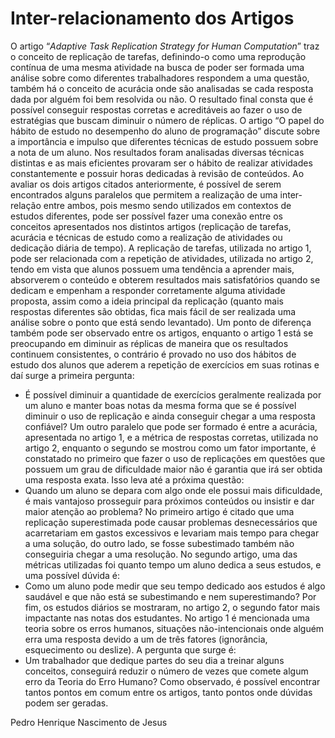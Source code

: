# Inter-relacionamento dos Artigos
O artigo “*Adaptive Task Replication Strategy for Human Computation*” traz o conceito de replicação de tarefas, definindo-o como uma reprodução contínua de uma mesma atividade na busca de poder ser formada uma análise sobre como diferentes trabalhadores respondem a uma questão, também há o conceito de acurácia onde são analisadas se cada resposta dada por alguém foi bem resolvida ou não.  O resultado final consta que é possível conseguir respostas corretas e acreditáveis ao fazer o uso de estratégias que buscam diminuir o número de réplicas. O artigo “O papel do hábito de estudo no desempenho do aluno de programação” discute sobre a importância e impulso que diferentes técnicas de estudo possuem sobre a nota de um aluno. Nos resultados foram analisadas diversas técnicas distintas e as mais eficientes provaram ser o hábito de realizar atividades constantemente e possuir horas dedicadas à revisão de conteúdos. Ao avaliar os dois artigos citados anteriormente, é possível de serem encontrados alguns paralelos que permitem a realização de uma inter-relação entre ambos, pois mesmo sendo utilizados em contextos de estudos diferentes, pode ser possível fazer uma conexão entre os conceitos apresentados nos distintos artigos (replicação de tarefas, acurácia e técnicas de estudo como a realização de atividades ou dedicação diária de tempo). A replicação de tarefas, utilizada no artigo 1, pode ser relacionada com a repetição de atividades, utilizada no artigo 2, tendo em vista que alunos possuem uma tendência a aprender mais, absorverem o conteúdo e obterem resultados mais satisfatórios quando se dedicam e empenham a responder corretamente alguma atividade proposta, assim como a ideia principal da replicação (quanto mais respostas diferentes são obtidas, fica mais fácil de ser realizada uma análise sobre o ponto que está sendo levantado). Um ponto de diferença também pode ser observado entre os artigos, enquanto o artigo 1 está se preocupando em diminuir as réplicas de maneira que os resultados continuem consistentes, o contrário é provado no uso dos hábitos de estudo dos alunos que aderem a repetição de exercícios em suas rotinas e daí surge a primeira pergunta:
- É possível diminuir a quantidade de exercícios geralmente realizada por um aluno e manter boas notas da mesma forma que se é possível diminuir o uso de replicação e ainda conseguir chegar a uma resposta confiável? 
Um outro paralelo que pode ser formado é entre a acurácia, apresentada no artigo 1, e a métrica de respostas corretas, utilizada no artigo 2, enquanto o segundo se mostrou como um fator importante, é constatado no primeiro que fazer o uso de replicações em questões que possuem um grau de dificuldade maior não é garantia que irá ser obtida uma resposta exata. Isso leva até a próxima questão:
- Quando um aluno se depara com algo onde ele possui mais dificuldade, é mais vantajoso prosseguir para próximos conteúdos ou insistir e dar maior atenção ao problema?
No primeiro artigo é citado que uma replicação superestimada pode causar problemas desnecessários que acarretariam em gastos excessivos e levariam mais tempo para chegar a uma solução, do outro lado, se fosse subestimado também não conseguiria chegar a uma resolução. No segundo artigo, uma das métricas utilizadas foi quanto tempo um aluno dedica a seus estudos, e uma possível dúvida é:
- Como um aluno pode medir que seu tempo dedicado aos estudos é algo saudável e que não está se subestimando e nem superestimando?
Por fim, os estudos diários se mostraram, no artigo 2, o segundo fator mais impactante nas notas dos estudantes. No artigo 1 é mencionada uma teoria sobre os erros humanos, situações não-intencionais onde alguém erra uma resposta devido a um de três fatores (ignorância, esquecimento ou deslize). A pergunta que surge é:
- Um trabalhador que dedique partes do seu dia a treinar alguns conceitos, conseguirá reduzir o número de vezes que comete algum erro da Teoria do Erro Humano?
Como observado, é possível encontrar tantos pontos em comum entre os artigos, tanto pontos onde dúvidas podem ser geradas.

Pedro Henrique Nascimento de Jesus
